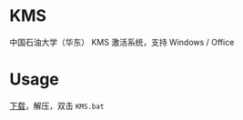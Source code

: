# KMS

中国石油大学（华东） KMS 激活系统，支持 Windows / Office

# Usage

[下载](https://github.com/UPCUnofficial/KMS/archive/master.zip)，解压，双击 `KMS.bat`
